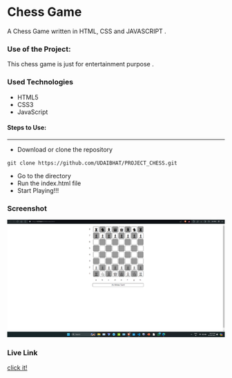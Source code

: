 <h1>Chess Game</h1>

<p>A Chess Game written in HTML, CSS and JAVASCRIPT .</p>

### Use of the Project:

<p>This chess game is just for entertainment purpose . </p>

<h3>Used Technologies</h3>
<ul>
    <li>HTML5</li>
    <li>CSS3</li>
    <li>JavaScript</li>
</ul>

#### Steps to Use:

---

- Download or clone the repository

```
git clone https://github.com/UDAIBHAT/PROJECT_CHESS.git
```

- Go to the directory
- Run the index.html file
- Start Playing!!!


<h3> Screenshot </h3>

<img src="chess ss.png" alt="chess" style="max-width:100%;">



<h3> Live Link </h3>

<a href="https://udaibhat.github.io/PROJECT_CHESS/"> click it! </a>

<br>